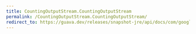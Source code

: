 ```yaml
---
title: CountingOutputStream.CountingOutputStream
permalink: /CountingOutputStream.CountingOutputStream/
redirect_to: https://guava.dev/releases/snapshot-jre/api/docs/com/google/common/io/CountingOutputStream.html#CountingOutputStream-java.io.OutputStream-
---
```

